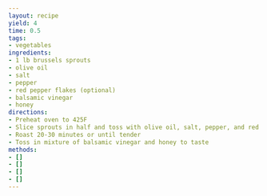 ```yaml
---
layout: recipe
yield: 4
time: 0.5
tags:
- vegetables
ingredients:
- 1 lb brussels sprouts
- olive oil
- salt
- pepper
- red pepper flakes (optional)
- balsamic vinegar
- honey
directions:
- Preheat oven to 425F
- Slice sprouts in half and toss with olive oil, salt, pepper, and red pepper flakes
- Roast 20-30 minutes or until tender
- Toss in mixture of balsamic vinegar and honey to taste
methods:
- []
- []
- []
- []
---
```

